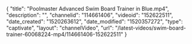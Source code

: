 {
    "title": "Poolmaster Advanced Swim Board Trainer in Blue.mp4",
    "description": "",
    "channelid": "114661406",
    "videoid": "152622511",
    "date_created": "1520263612",
    "date_modified": "1520357272",
    "type": "captivate",
    "layout": "channelVideo",
    "url": "\/latest-videos\/swim-board-trainer-60068224-mp4\/114661406-152622511"
}